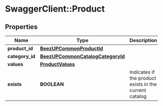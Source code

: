 # SwaggerClient::Product

## Properties
Name | Type | Description | Notes
------------ | ------------- | ------------- | -------------
**product_id** | [**BeezUPCommonProductId**](BeezUPCommonProductId.md) |  | 
**category_id** | [**BeezUPCommonCatalogCategoryId**](BeezUPCommonCatalogCategoryId.md) |  | 
**values** | [**ProductValues**](ProductValues.md) |  | 
**exists** | **BOOLEAN** | Indicates if the product exists in the current catalog | 


